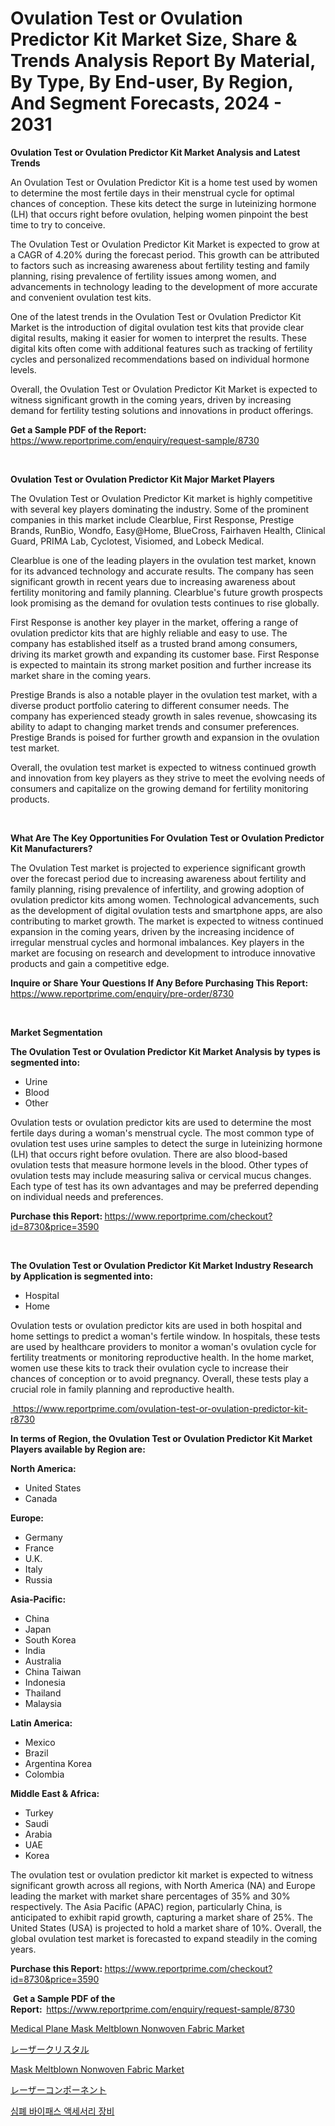 <p><h1>Ovulation Test or Ovulation Predictor Kit Market Size, Share & Trends Analysis Report By Material, By Type, By End-user, By Region, And Segment Forecasts, 2024 - 2031</h1></p><p><strong>Ovulation Test or Ovulation Predictor Kit Market Analysis and Latest Trends</strong></p>
<p><p>An Ovulation Test or Ovulation Predictor Kit is a home test used by women to determine the most fertile days in their menstrual cycle for optimal chances of conception. These kits detect the surge in luteinizing hormone (LH) that occurs right before ovulation, helping women pinpoint the best time to try to conceive.</p><p>The Ovulation Test or Ovulation Predictor Kit Market is expected to grow at a CAGR of 4.20% during the forecast period. This growth can be attributed to factors such as increasing awareness about fertility testing and family planning, rising prevalence of fertility issues among women, and advancements in technology leading to the development of more accurate and convenient ovulation test kits.</p><p>One of the latest trends in the Ovulation Test or Ovulation Predictor Kit Market is the introduction of digital ovulation test kits that provide clear digital results, making it easier for women to interpret the results. These digital kits often come with additional features such as tracking of fertility cycles and personalized recommendations based on individual hormone levels.</p><p>Overall, the Ovulation Test or Ovulation Predictor Kit Market is expected to witness significant growth in the coming years, driven by increasing demand for fertility testing solutions and innovations in product offerings.</p></p>
<p><strong>Get a Sample PDF of the Report:&nbsp;</strong> <a href="https://www.reportprime.com/enquiry/request-sample/8730">https://www.reportprime.com/enquiry/request-sample/8730</a></p>
<p>&nbsp;</p>
<p><strong>Ovulation Test or Ovulation Predictor Kit Major Market Players</strong></p>
<p><p>The Ovulation Test or Ovulation Predictor Kit market is highly competitive with several key players dominating the industry. Some of the prominent companies in this market include Clearblue, First Response, Prestige Brands, RunBio, Wondfo, Easy@Home, BlueCross, Fairhaven Health, Clinical Guard, PRIMA Lab, Cyclotest, Visiomed, and Lobeck Medical.</p><p>Clearblue is one of the leading players in the ovulation test market, known for its advanced technology and accurate results. The company has seen significant growth in recent years due to increasing awareness about fertility monitoring and family planning. Clearblue's future growth prospects look promising as the demand for ovulation tests continues to rise globally.</p><p>First Response is another key player in the market, offering a range of ovulation predictor kits that are highly reliable and easy to use. The company has established itself as a trusted brand among consumers, driving its market growth and expanding its customer base. First Response is expected to maintain its strong market position and further increase its market share in the coming years.</p><p>Prestige Brands is also a notable player in the ovulation test market, with a diverse product portfolio catering to different consumer needs. The company has experienced steady growth in sales revenue, showcasing its ability to adapt to changing market trends and consumer preferences. Prestige Brands is poised for further growth and expansion in the ovulation test market.</p><p>Overall, the ovulation test market is expected to witness continued growth and innovation from key players as they strive to meet the evolving needs of consumers and capitalize on the growing demand for fertility monitoring products.</p></p>
<p>&nbsp;</p>
<p><strong>What Are The Key Opportunities For Ovulation Test or Ovulation Predictor Kit Manufacturers?</strong></p>
<p><p>The Ovulation Test market is projected to experience significant growth over the forecast period due to increasing awareness about fertility and family planning, rising prevalence of infertility, and growing adoption of ovulation predictor kits among women. Technological advancements, such as the development of digital ovulation tests and smartphone apps, are also contributing to market growth. The market is expected to witness continued expansion in the coming years, driven by the increasing incidence of irregular menstrual cycles and hormonal imbalances. Key players in the market are focusing on research and development to introduce innovative products and gain a competitive edge.</p></p>
<p><strong>Inquire or Share Your Questions If Any Before Purchasing This Report:</strong> <a href="https://www.reportprime.com/enquiry/pre-order/8730">https://www.reportprime.com/enquiry/pre-order/8730</a></p>
<p>&nbsp;</p>
<p><strong>Market Segmentation</strong></p>
<p><strong>The Ovulation Test or Ovulation Predictor Kit Market Analysis by types is segmented into:</strong></p>
<p><ul><li>Urine</li><li>Blood</li><li>Other</li></ul></p>
<p><p>Ovulation tests or ovulation predictor kits are used to determine the most fertile days during a woman's menstrual cycle. The most common type of ovulation test uses urine samples to detect the surge in luteinizing hormone (LH) that occurs right before ovulation. There are also blood-based ovulation tests that measure hormone levels in the blood. Other types of ovulation tests may include measuring saliva or cervical mucus changes. Each type of test has its own advantages and may be preferred depending on individual needs and preferences.</p></p>
<p><strong>Purchase this Report:&nbsp;</strong><a href="https://www.reportprime.com/checkout?id=8730&price=3590">https://www.reportprime.com/checkout?id=8730&price=3590</a></p>
<p>&nbsp;</p>
<p><strong>The Ovulation Test or Ovulation Predictor Kit Market Industry Research by Application is segmented into:</strong></p>
<p><ul><li>Hospital</li><li>Home</li></ul></p>
<p><p>Ovulation tests or ovulation predictor kits are used in both hospital and home settings to predict a woman's fertile window. In hospitals, these tests are used by healthcare providers to monitor a woman's ovulation cycle for fertility treatments or monitoring reproductive health. In the home market, women use these kits to track their ovulation cycle to increase their chances of conception or to avoid pregnancy. Overall, these tests play a crucial role in family planning and reproductive health.</p></p>
<p><a href="https://www.reportprime.com/ovulation-test-or-ovulation-predictor-kit-r8730">&nbsp;https://www.reportprime.com/ovulation-test-or-ovulation-predictor-kit-r8730</a></p>
<p><strong>In terms of Region, the Ovulation Test or Ovulation Predictor Kit Market Players available by Region are:</strong></p>
<p>
    <p> <strong> North America: </strong>
        <ul>
            <li>United States</li>
            <li>Canada</li>
        </ul>
        </p> 
    <p> <strong> Europe: </strong>
        <ul>
            <li>Germany</li>
            <li>France</li>
            <li>U.K.</li>
            <li>Italy</li>
            <li>Russia</li>
        </ul>
        </p> 
    <p> <strong> Asia-Pacific: </strong>
        <ul>
            <li>China</li>
            <li>Japan</li>
            <li>South Korea</li>
            <li>India</li>
            <li>Australia</li>
            <li>China Taiwan</li>
            <li>Indonesia</li>
            <li>Thailand</li>
            <li>Malaysia</li>
        </ul>
        </p> 
    <p> <strong> Latin America: </strong>
        <ul>
            <li>Mexico</li>
            <li>Brazil</li>
            <li>Argentina Korea</li>
            <li>Colombia</li>
        </ul>
        </p> 
    <p> <strong> Middle East & Africa: </strong>
        <ul>
            <li>Turkey</li>
            <li>Saudi</li>
            <li>Arabia</li>
            <li>UAE</li>
            <li>Korea</li>
        </ul>
    </p>
    </p>
<p><p>The ovulation test or ovulation predictor kit market is expected to witness significant growth across all regions, with North America (NA) and Europe leading the market with market share percentages of 35% and 30% respectively. The Asia Pacific (APAC) region, particularly China, is anticipated to exhibit rapid growth, capturing a market share of 25%. The United States (USA) is projected to hold a market share of 10%. Overall, the global ovulation test market is forecasted to expand steadily in the coming years.</p></p>
<p><strong>Purchase this Report: </strong><a href="https://www.reportprime.com/checkout?id=8730&price=3590">https://www.reportprime.com/checkout?id=8730&price=3590</a></p>
<p>&nbsp;<strong>Get a Sample PDF of the Report:&nbsp;&nbsp;</strong><a href="https://www.reportprime.com/enquiry/request-sample/8730">https://www.reportprime.com/enquiry/request-sample/8730</a></p>
<p><strong></strong></p>
<p><p><a href="https://github.com/santosh758595/Market-Research-Report-List-5/blob/main/medical-plane-mask-meltblown-nonwoven-fabric-market.md">Medical Plane Mask Meltblown Nonwoven Fabric Market</a></p><p><a href="https://github.com/RodHoppe07/Market-Research-Report-List-2/blob/main/909655776094.md">レーザークリスタル</a></p><p><a href="https://github.com/elizabethdagraca/Market-Research-Report-List-4/blob/main/mask-meltblown-nonwoven-fabric-market.md">Mask Meltblown Nonwoven Fabric Market</a></p><p><a href="https://github.com/laurenreichert/Market-Research-Report-List-2/blob/main/338865876089.md">レーザーコンポーネント</a></p><p><a href="https://github.com/marufmohassin05/Market-Research-Report-List-1/blob/main/577148497127.md">심폐 바이패스 액세서리 장비</a></p></p>